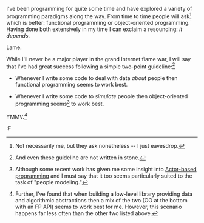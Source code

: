 I've been programming for quite some time and have explored a variety of programming paradigms along the way.  From time to time people will ask[^me] which is better: functional programming or object-oriented programming.  Having done both extensively in my time I can exclaim a resounding: *it depends*.

Lame.

While I'll never be a major player in the grand Internet flame war, I will say that I've had great success following a simple two-point guideline:[^gl]

 * Whenever I write some code to deal with data *about* people then functional programming seems to work best.

 * Whenever I write some code to *simulate* people then object-oriented programming seems[^actors] to work best.

YMMV.[^both]

:F

[^me]: Not necessarily me, but they ask nonetheless -- I just eavesdrop.

[^gl]: And even these guideline are not written in stone.

[^actors]: Although some recent work has given me some insight into [Actor-based programming](http://akka.io/) and I must say that it too seems particularly suited to the task of "people modeling."

[^both]: Further, I've found that when building a low-level library providing data and algorithmic abstractions then a mix of the two (OO at the bottom with an FP API) seems to work best for me.  However, this scenario happens far less often than the other two listed above.
